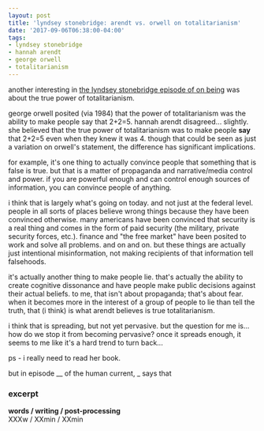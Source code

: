 ```yaml
---
layout: post
title: 'lyndsey stonebridge: arendt vs. orwell on totalitarianism'
date: '2017-09-06T06:38:00-04:00'
tags:
- lyndsey stonebridge
- hannah arendt
- george orwell
- totalitarianism
--- 
```


another interesting in [the lyndsey stonebridge episode of on being](https://onbeing.org/programs/lyndsey-stonebridge-thinking-and-friendship-in-dark-times-hannah-arendt-for-now-may2017/) was about the true power of totalitarianism. 

george orwell posited (via 1984) that the power of totalitarianism was the ability to make people say that 2+2=5. hannah arendt disagreed... slightly. she believed that the true power of totalitarianism was to make people **say** that 2+2=5 even when they knew it was 4. though that could be seen as just a variation on orwell's statement, the difference has significant implications. 

for example, it's one thing to actually convince people that something that is false is true. but that is a matter of propaganda and narrative/media control and power. if you are powerful enough and can control enough sources of information, you can convince people of anything. 

i think that is largely what's going on today. and not just at the federal level. people in all sorts of places believe wrong things because they have been convinced otherwise. many americans have been convinced that security is a real thing and comes in the form of paid security (the military, private security forces, etc.). finance and "the free market" have been posited to work and solve all problems. and on and on. but these things are actually just intentional misinformation, not making recipients of that information tell falsehoods.

it's actually another thing to make people lie. that's actually the ability to create cognitive dissonance and have people make public decisions against their actual beliefs. to me, that isn't about propaganda; that's about fear. when it becomes more in the interest of a group of people to lie than tell the truth, that (i think) is what arendt believes is true totalitarianism. 

i think that is spreading, but not yet pervasive. but the question for me is... how do we stop it from becoming pervasive? once it spreads enough, it seems to me like it's a hard trend to turn back...

ps - i really need to read her book.

but in episode __ of the human current, _ says that 

### excerpt

<!-- hyperlink bank -->

**words / writing / post-processing**  
XXXw / XXmin / XXmin
